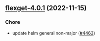 

## [flexget-4.0.1](https://github.com/truecharts/charts/compare/flexget-4.0.0...flexget-4.0.1) (2022-11-15)

### Chore

- update helm general non-major ([#4463](https://github.com/truecharts/charts/issues/4463))
  
  
